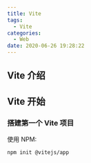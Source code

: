 ```yaml
---
title: Vite
tags:
  - Vite
categories:
  - Web
date: 2020-06-26 19:28:22
---
```


## Vite 介绍

## Vite 开始

### 搭建第一个 Vite 项目

使用 NPM:

```
npm init @vitejs/app
```

